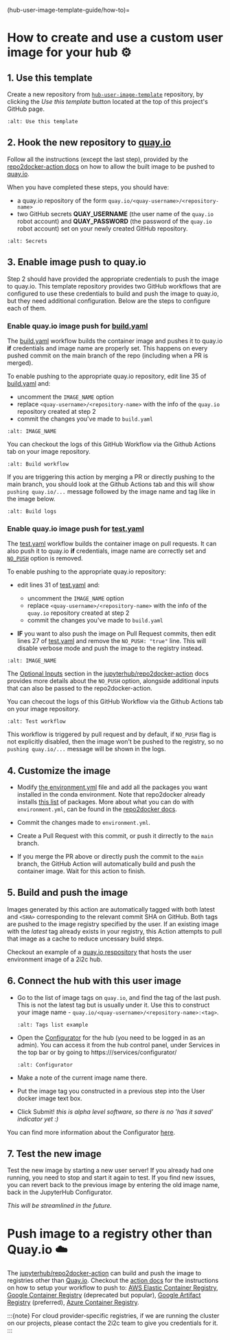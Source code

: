 (hub-user-image-template-guide/how-to)=
# How to create and use a custom user image for your hub :gear:

## 1. Use this template

Create a new repository from [`hub-user-image-template`](https://github.com/2i2c-org/hub-user-image-template) repository, by clicking the *Use this template* button located at the top of this project's GitHub page.

```{figure} ../../images/use-this-template.png
:alt: Use this template
```

## 2. Hook the new repository to [quay.io](https://quay.io/)

Follow all the instructions (except the last step), provided by the [repo2docker-action docs](https://github.com/jupyterhub/repo2docker-action#push-repo2docker-image-to-quayio) on how to allow the built image to be pushed to [quay.io](https://quay.io/).

When you have completed these steps, you should have:

* a quay.io repository of the form `quay.io/<quay-username>/<repository-name>`
* two GitHub secrets **QUAY_USERNAME** (the user name of the `quay.io` robot account) and **QUAY_PASSWORD** (the password of the `quay.io` robot account) set on your newly created GitHub repository.

```{figure} ../../images/secrets.png
:alt: Secrets
```

## 3. Enable image push to quay.io

Step 2 should have provided the appropriate credentials to push the image to quay.io. This template repository provides two GitHub workflows that are configured to use these credentials to build and push the image to quay.io, but they need additional configuration. Below are the steps to configure each of them.

### Enable quay.io image push for [build.yaml](https://github.com/2i2c-org/hub-user-image-template/blob/main/.github/workflows/build.yaml)

The [build.yaml](https://github.com/2i2c-org/hub-user-image-template/blob/main/.github/workflows/build.yaml) workflow builds the container image and pushes it to quay.io **if** credentials and image name are properly set. This happens on every pushed commit on the main branch of the repo (including when a PR is merged).

To enable pushing to the appropriate quay.io repository, edit line 35 of [build.yaml](https://github.com/2i2c-org/hub-user-image-template/blob/main/.github/workflows/build.yaml#L34-L35) and:

* uncomment the `IMAGE_NAME` option
* replace `<quay-username>/<repository-name>` with the info of the `quay.io` repository created at step 2
* commit the changes you've made to `build.yaml`

```{figure} ../../images/image-name-in-build-workflow.png
:alt: IMAGE_NAME
```

You can checkout the logs of this GitHub Workflow via the Github Actions tab on your image repository.

```{figure} ../../images/build-workflow.png
:alt: Build workflow
```

If you are triggering this action by merging a PR or directly pushing to the main branch, you should look at the Github Actions tab and this will show `pushing quay.io/...` message followed by the image name and tag like in the image below.

```{figure} ../../images/pushing-to-registry-job-step.png
:alt: Build logs
```

### Enable quay.io image push for [test.yaml](https://github.com/2i2c-org/hub-user-image-template/blob/MAIN/.github/workflows/test.yaml)

The [test.yaml](https://github.com/2i2c-org/hub-user-image-template/blob/MAIN/.github/workflows/test.yaml) workflow builds the container image on pull requests. It can also push it to quay.io **if** credentials, image name are correctly set and [`NO_PUSH`](https://github.com/jupyterhub/repo2docker-action#optional-inputs) option is removed.

To enable pushing to the appropriate quay.io repository:

* edit lines 31 of [test.yaml](https://github.com/2i2c-org/hub-user-image-template/blob/MAIN/.github/workflows/test.yaml#L30-L31) and:
  * uncomment the `IMAGE_NAME` option
  * replace `<quay-username>/<repository-name>` with the info of the `quay.io` repository created at step 2
  * commit the changes you've made to `build.yaml`

* **IF** you want to also push the image on Pull Request commits, then edit lines 27 of [test.yaml](https://github.com/2i2c-org/hub-user-image-template/blob/main/.github/workflows/test.yaml#L27) and remove the `NO_PUSH: "true"` line. This will disable verbose mode and push the image to the registry instead.

```{figure} ../../images/image-name-in-test-workflow.png
:alt: IMAGE_NAME
```

The [Optional Inputs](https://github.com/jupyterhub/repo2docker-action#optional-inputs) section in the [jupyterhub/repo2docker-action](https://github.com/jupyterhub/repo2docker-action) docs provides more details about the `NO_PUSH` option, alongside additional inputs that can also be passed to the repo2docker-action.

You can checout the logs of this GitHub Workflow via the Github Actions tab on your image repository.

```{figure} ../../images/test-workflow.png
:alt: Test workflow
```

This workflow is triggered by pull request and by default, if `NO_PUSH` flag is not explicitly disabled, then the image won't be pushed to the registry, so no `pushing quay.io/...` message will be shown in the logs.

## 4. Customize the image

* Modify [the environment.yml](https://github.com/2i2c-org/hub-user-image-template/blob/main/environment.yml) file and add all the packages you want installed in the conda environment. Note that repo2docker already installs [this list](https://github.com/jupyterhub/repo2docker/blob/HEAD/repo2docker/buildpacks/conda/environment.yml) of packages. More about what you can do with `environment.yml`, can be found in the [repo2docker docs](https://repo2docker.readthedocs.io/en/latest/config_files.html#environment-yml-install-a-conda-environment).

* Commit the changes made to `environment.yml`.

* Create a Pull Request with this commit, or push it dirrectly to the `main` branch.

* If you merge the PR above or directly push the commit to the `main` branch, the GitHub Action will automatically build and push the container image. Wait for this action to finish.

## 5. Build and push the image

Images generated by this action are automatically tagged with both latest and `<SHA>` corresponding to the relevant commit SHA on GitHub. Both tags are pushed to the image registry specified by the user. If an existing image with the *latest* tag already exists in your registry, this Action attempts to pull that image as a cache to reduce uncessary build steps.

Checkout an example of a [quay.io respository](https://quay.io/repository/2i2c/coessing-image?tab=tags) that hosts the user environment image of a 2i2c hub.

## 6. Connect the hub with this user image

* Go to the list of image tags on `quay.io`, and find the tag of the last push. This is not the latest tag but is usually under it. Use this to construct your image name - `quay.io/<quay-username>/<repository-name>:<tag>`.

  ```{figure} ../../images/coessing-image-quay.png
  :alt: Tags list example
  ```

* Open the [Configurator](https://pilot.2i2c.org/en/latest/admin/howto/configurator.html) for the hub (you need to be logged in as an admin).
  You can access it from the hub control panel, under Services in the top bar or by going to https://<hub-address>/services/configurator/

  ```{figure} ../../images/configurator.png
  :alt: Configurator
  ```

* Make a note of the current image name there.

* Put the image tag you constructed in a previous step into the User docker image text box.

* Click Submit! *this is alpha level software, so there is no 'has it saved' indicator yet :)*

You can find more information about the Configurator [here](https://pilot.2i2c.org/en/latest/admin/howto/configurator.html).

## 7. Test the new image

Test the new image by starting a new user server! If you already had one running, you need to stop and start it again to test.
If you find new issues, you can revert back to the previous image by entering the old image name, back in the JupyterHub Configurator.

*This will be streamlined in the future.*

# Push image to a registry other than Quay.io :cloud:

The [jupyterhub/repo2docker-action](https://github.com/jupyterhub/repo2docker-action) can build and push the image to registries other than [Quay.io](https://quay.io/). Checkout the [action docs](https://github.com/jupyterhub/repo2docker-action/blob/master/README.md) for the instructions on how to setup your workflow to push to: [AWS Elastic Container Registry](https://github.com/jupyterhub/repo2docker-action#push-repo2docker-image-to-amazon-ecr), [Google Container Registry](https://github.com/jupyterhub/repo2docker-action#push-repo2docker-image-to-google-container-registry) (deprecated but popular), [Google Artifact Registry](https://github.com/jupyterhub/repo2docker-action#push-repo2docker-image-to-google-artifact-registry) (preferred), [Azure Container Registry](https://github.com/jupyterhub/repo2docker-action#push-repo2docker-image-to-azure-container-registry).

:::{note}
For cloud provider-specific registries, if we are running the cluster on our projects, please contact the 2i2c team to give you credentials for it.
:::
